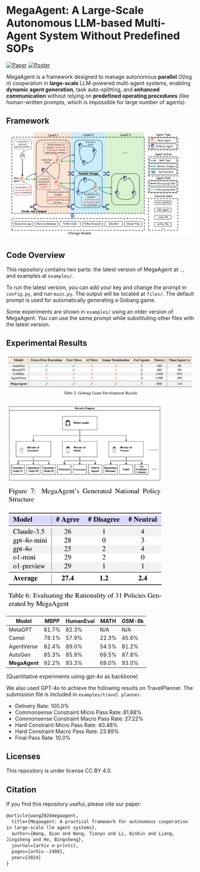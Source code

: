 # MegaAgent: A Large-Scale Autonomous LLM-based Multi-Agent System Without Predefined SOPs
[![Paper](https://img.shields.io/badge/arXiv-2408.09955-b31b1b.svg)](https://arxiv.org/abs/2408.09955)
[![Poster](https://img.shields.io/badge/Poster-PDF-blue.svg)](https://github.com/Xtra-Computing/MegaAgent/blob/master/poster.pdf)

MegaAgent is a framework designed to manage autonomous **parallel** $O(\log n)$ cooperation in **large-scale** LLM-powered multi-agent systems, enabling **dynamic agent generation**, task auto-splitting, and **enhanced communication** without relying on **predefined operating procedures** (like human-written prompts, which is impossible for large number of agents).



## Framework

![fig](examples/fig.png)

## Code Overview

This repository contains two parts: the latest version of MegaAgent at `.`, and examples at `examples/`.

To run the latest version, you can add your key and change the prompt in `config.py`, and run `main.py`. The output will be located at `files/`. The default prompt is used for automatically generating a Gobang game.

Some experiments are shown in `examples/` using an older version of MegaAgent. You can use the same prompt while substituting other files with the latest version.

## Experimental Results

![fig2](examples/fig2.png)

<img src="examples/fig3.png" alt="fig3" width="420px" />

| Model         | MBPP  | HumanEval | MATH  | GSM-8k |
| ------------- | ----- | --------- | ----- | ------ |
| MetaGPT       | 81.7% | 82.3%     | N/A   | N/A    |
| Camel         | 78.1% | 57.9%     | 22.3% | 45.6%  |
| AgentVerse    | 82.4% | 89.0%     | 54.5% | 81.2%  |
| AutoGen       | 85.3% | 85.9%     | 69.5% | 87.8%  |
| **MegaAgent** | 92.2% | 93.3%     | 69.0% | 93.0%  |

(Quantitative experiments using gpt-4o as backbone)

We also used GPT-4o to achieve the following results on TravelPlanner. The submission file is included in `examples/travel planner`.

- Delivery Rate: 100.0%
- Commonsense Constraint Micro Pass Rate: 81.88%
- Commonsense Constraint Macro Pass Rate: 27.22%
- Hard Constraint Micro Pass Rate: 40.48%
- Hard Constraint Macro Pass Rate: 23.89%
- Final Pass Rate: 10.0%


## Licenses

This repository is under license CC BY 4.0.

## Citation
If you find this repository useful, please cite our paper:

```
@article{wang2024megaagent,
  title={Megaagent: A practical framework for autonomous cooperation in large-scale llm agent systems},
  author={Wang, Qian and Wang, Tianyu and Li, Qinbin and Liang, Jingsheng and He, Bingsheng},
  journal={arXiv e-prints},
  pages={arXiv--2408},
  year={2024}
}
```
